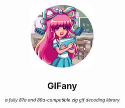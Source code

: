 <div align="center" style="text-align: center;">

<img src="./docs/media/gifany.png" style="width: 200px;"></img>

# GIFany

*a fully 87a and 89a-compatible zig gif decoding library*

</div>


